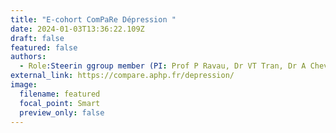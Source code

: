 ```yaml
---
title: "E-cohort ComPaRe Dépression "
date: 2024-01-03T13:36:22.109Z
draft: false
featured: false
authors:
  - Role:Steerin ggroup member (PI: Prof P Ravau, Dr VT Tran, Dr A Chevance, CRESS, France)
external_link: https://compare.aphp.fr/depression/
image:
  filename: featured
  focal_point: Smart
  preview_only: false
---
```

